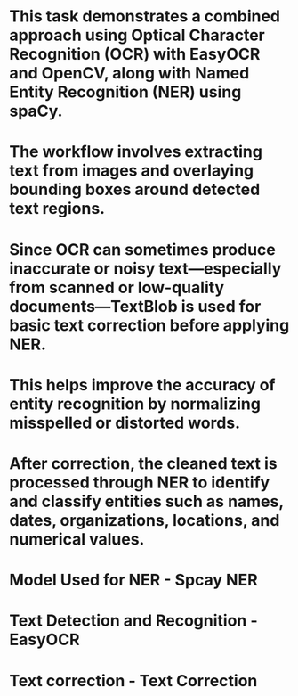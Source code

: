 # This task demonstrates a combined approach using Optical Character Recognition (OCR) with EasyOCR and OpenCV, along with Named Entity Recognition (NER) using spaCy. 
# The workflow involves extracting text from images and overlaying bounding boxes around detected text regions.
# Since OCR can sometimes produce inaccurate or noisy text—especially from scanned or low-quality documents—TextBlob is used for basic text correction before applying NER. 
# This helps improve the accuracy of entity recognition by normalizing misspelled or distorted words.
# After correction, the cleaned text is processed through NER to identify and classify entities such as names, dates, organizations, locations, and numerical values.

# Model Used for NER - Spcay NER
# Text Detection and Recognition - EasyOCR
# Text correction - Text Correction
